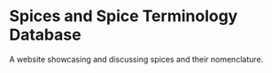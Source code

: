 # Spices and Spice Terminology Database

A website showcasing and discussing spices and their nomenclature.
